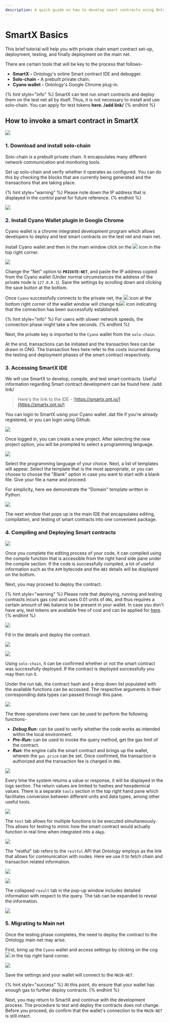 ```yaml
---
description: A quick guide on how to develop smart contracts using Ontology's SmartX IDE.
---
```


# SmartX Basics

This brief tutorial will help you with private chain smart contract set-up, deployment, testing, and finally deployment on the main net.

There are certain tools that will be key to the process that follows-

* **SmartX** **-** Ontology's online Smart contract IDE and debugger.
* **Solo-chain** **-** A prebuilt private chain.
* **Cyano wallet -** Ontology's Google Chrome plug-in.

{% hint style="info" %}
SmartX can test run smart contracts and deploy them on the test net all by itself. Thus, it is not necessary to install and use solo-chain. You can apply for test tokens **here. /add link/**
{% endhint %}

## How to invoke a smart contract in SmartX

![](../../.gitbook/assets/smart-contract.svg)

### 1. Download and install solo-chain

Solo-chain is a prebuilt private chain. It encapsulates many different network communication and monitoring tools.

Set up solo-chain and verify whether it operates as configured. You can do this by checking the blocks that are currently being generated and the transactions that are taking place.

{% hint style="warning" %}
Please note down the IP address that is displayed in the control panel for future reference.
{% endhint %}

![](../../.gitbook/assets/solo-chain_interface.jpg)

### 2. Install Cyano Wallet plugin in Google Chrome

Cyano wallet is a chrome integrated development program which allows developers to deploy and test smart contracts on the test net and main net.

Install Cyano wallet and then in the main window click on the ![](../../.gitbook/assets/cyano_settings_cog.jpg) icon in the top right corner.

![](../../.gitbook/assets/sc_cyano_connected.jpg)

Change the "Net" option to **`PRIVATE-NET`**, and paste the IP address copied from the Cyano wallet \(Under normal circumstances the address of the private node is `127.0.0.1`\). Save the settings by scrolling down and clicking the save button at the bottom.

Once `Cyano` successfully connects to the private net, the ![](../../.gitbook/assets/sc_disconnected.jpg) icon at the bottom right corner of the wallet window will change to![](../../.gitbook/assets/cyanosettingspage-fu-ben.jpg) icon indicating that the connection has been successfully established.

{% hint style="info" %}
For users with slower network speeds, the connection phase might take a few seconds.
{% endhint %}

Next, the private key is imported to the `Cyano` wallet from the `solo-chain`.

At the end, transactions can be initiated and the transaction fees can be drawn in ONG. The transaction fees here refer to the costs incurred during the testing and deployment phases of the smart contract respectively.

### 3. Accessing SmartX IDE

We will use SmartX to develop, compile, and test smart contracts. Useful information regarding Smart contract development can be found here. /add link/

> Here's the link to the IDE - [https://smartx.ont.io/](https://smartx.ont.io/)

You can login to SmartX using your Cyano wallet .dat file if you're already registered, or you can login  using Github.

![](../../.gitbook/assets/sc_newproject.jpg)

Once logged in, you can create a new project. After selecting the new project option, you will be prompted to select a programming language.

![](../../.gitbook/assets/sc_planguage.jpg)

Select the programming language of your choice. Next, a list of templates will appear. Select the template that is the most appropriate, or you can choose to choose the "Blank" option in case you want to start with a blank file. Give your file a name and proceed.

For simplicity, here we demonstrate the "Domain" template written in Python.

![](../../.gitbook/assets/sc_compilermain.jpg)

The next window that pops up is the main IDE that encapsulates editing, compilation, and testing of smart contracts into one convenient package.

### 4. Compiling and Deploying Smart contracts

![](../../.gitbook/assets/sc_compile.jpg)

Once you complete the editing process of your code, it can compiled using the compile function that is accessible from the right hand side pane under the compile section. If the code is successfully compiled, a lot of useful information such as the `AVM` bytecode and the `ABI` details will be displayed on the bottom.

Next, you may proceed to deploy the contract. 

{% hint style="warning" %}
Please note that deploying, running and testing contracts incurs gas cost and uses 0.01 units of `ONG`, and thus requires a certain amount of `ONG` balance to be present in your wallet. In case you don't have any, test tokens are available free of cost and can be applied for [here](https://developer.ont.io/applyOng).
{% endhint %}

![](../../.gitbook/assets/sc_deploysc.jpg)

Fill in the details and deploy the contract.

![](../../.gitbook/assets/sc_walletcall.jpg)

![](../../.gitbook/assets/sc_solochain_deployed.jpg)

Using `solo-chain`, it can be confirmed whether or not the smart contract was successfully deployed. If the contract is deployed successfully you may then run it.

Under the run tab, the contract hash and a drop down list populated with the available functions can be accessed. The respective arguments in their corresponding data types can passed through this pane.

![](../../.gitbook/assets/sc_run_register.jpg)

The three operations over here can be used to perform the following functions-

* _**Debug Run:**_  can be used to verify whether the code works as intended within the local environment. 
* _**Pre-Run:**_  can be used to invoke the query method, get the gas limit of the contract.
* _**Run:**_  the engine calls the smart contract and brings up the wallet, wherein the `gas price` can be set. Once confirmed,  the transaction is authorized and the transaction fee is charged in `ONG`.

![](../../.gitbook/assets/sc_logpane.jpg)

Every time the system returns a value or response, it will be displayed in the logs section. The return values are limited to hashes and hexademical values. There is a separate `tools` section in the top right hand pane which facilitates conversion between different units and data types, among other useful tools.

![](../../.gitbook/assets/sc_tools.jpg)

The `test` tab allows for multiple functions to be executed simultaneously. This allows for testing to mimic how the smart contract would actually function in real time when integrated into a `dApp`. 

![](../../.gitbook/assets/sc_test.jpg)

The "restful" tab refers to the `restful` API that Ontology employs as the link that allows for communication with nodes. Here we use it to fetch chain and transaction related information.

![](../../.gitbook/assets/sc_restful_query.jpg)

![](../../.gitbook/assets/sc_restful.jpg)

The collapsed `result` tab in the pop-up window includes detailed information with respect to the query. The tab can be expanded to reveal the information.

![](../../.gitbook/assets/sc_restful_info.jpg)

### 5. Migrating to Main net

Once the testing phase completes, the need to deploy the contract to the Ontology main net may arise.

First, bring up the `Cyano` wallet and access settings by clicking on the cog ![](../../.gitbook/assets/cyano_settings_cog.jpg) in the top right hand corner.

![](../../.gitbook/assets/sc_cyano_mainnet.jpg)

Save the settings and your wallet will connect to the `MAIN-NET`.

{% hint style="success" %}
At this point, do ensure that your wallet has enough gas to further deploy contracts. 
{% endhint %}

Next, you may return to SmartX and continue with the development process. The procedure to test and deploy the contracts does not change. Before you proceed, do confirm that the wallet's connection to the `MAIN-NET` is still intact.

